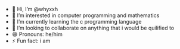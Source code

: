 - 👋 Hi, I’m @whyxxh
- 👀 I’m interested in computer programming and mathematics
- 🌱 I’m currently learning the c programming language
- 💞️ I’m looking to collaborate on anything that i would be quilified to
- 😄 Pronouns: he/him
- ⚡ Fun fact: i am 

<!---
whyxxh/whyxxh is a ✨ special ✨ repository because its `README.md` (this file) appears on your GitHub profile.
You can click the Preview link to take a look at your changes.
--->
